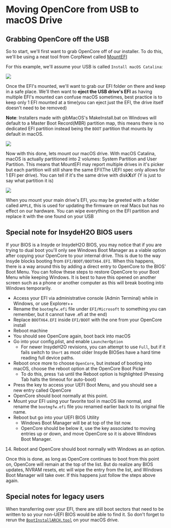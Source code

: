 # Moving OpenCore from USB to macOS Drive

## Grabbing OpenCore off the USB

So to start, we'll first want to grab OpenCore off of our installer. To do this, we'll be using a neat tool from CorpNewt called [MountEFI](https://github.com/corpnewt/MountEFI)

For this example, we'll assume your USB is called `Install macOS Catalina`:

![](../images/post-install/oc2hdd-md/usb-mount.png)

Once the EFI's mounted, we'll want to grab our EFI folder on there and keep in a safe place. We'll then want to **eject the USB drive's EFI** as having multiple EFI's mounted can confuse macOS sometimes, best practice is to keep only 1 EFI mounted at a time(you can eject just the EFI, the drive itself doesn't need to be removed)

**Note**: Installers made with gibMacOS's MakeInstall.bat on Windows will default to a Master Boot Record(MBR) partition map, this means there is no dedicated EFI partition instead being the `BOOT` partition that mounts by default in macOS.

![](../images/post-install/oc2hdd-md/hdd-mount.png)

Now with this done, lets mount our macOS drive. With macOS Catalina, macOS is actually partitioned into 2 volumes: System Partition and User Partition. This means that MountEFI may report multiple drives in it's picker but each partition will still share the same EFI(The UEFI spec only allows for 1 EFI per drive). You can tell if it's the same drive with disk**X**sY (Y is just to say what partition it is)

![](../images/post-install/oc2hdd-md/hdd-clean.png)

When you mount your main drive's EFI, you may be greeted with a folder called `APPLE`, this is used for updating the firmware on real Macs but has no effect on our hardware. You can wipe everything on the EFI partition and replace it with the one found on your USB

## Special note for InsydeH2O BIOS users

If your BIOS is a Insyde or InsydeH2O BIOS, you may notice that if you are trying to dual boot you'll only see Windows Boot Manager as a viable option after copying your OpenCore to your internal drive.  This is due to the way Insyde blocks booting from `EFI/BOOT/BOOTX64.EFI`.  When this happens, there is a way around this by adding a direct entry to OpenCore to the BIOS' Boot Menu.  You can follow these steps to restore OpenCore to your Boot Menu while keeping Windows.  It is best to have this opened on another screen such as a phone or another computer as this will break booting into Windows temporarily.

* Access your EFI via administrative console (Admin Terminal) while in Windows, or use Explorer++
* Rename the `bootmgfw.efi` file under `EFI/Microsoft` to something you can remember, but it cannot have .efi at the end)
* Replace `BOOTX64.EFI` inside `EFI/BOOT` with the one from your OpenCore install
* Reboot machine
* You should see OpenCore again, boot back into macOS
* Go into your config.plist, and enable `LauncherOption`
  * For newer InsydeH2O revisions, you can attempt to use `Full`, but if it fails switch to `Short` as most older Insyde BIOSes have a hard time reading full device paths.
* Reboot once more to choose `OpenCore`, but instead of booting into macOS, choose the reboot option at the OpenCore Boot Picker
  * To do this, press `Tab` until the Reboot option is highlighted (Pressing Tab halts the timeout for auto-boot)
* Press the key to access your UEFI Boot Menu, and you should see a new entry called OpenCore
* OpenCore should boot normally at this point.
* Mount your EFI using your favorite tool in macOS like normal, and rename the `bootmgfw.efi` file you renamed earlier back to its original file name.
* Reboot but go into your UEFI BIOS Utility
  * Windows Boot Manager will be at top of the list now.
  * OpenCore should be below it, use the key associated to moving entries up or down, and move OpenCore so it is above Windows Boot Manager.
14. Reboot and OpenCore should boot normally with Windows as an option.

Once this is done, as long as OpenCore continues to boot from this point on, OpenCore will remain at the top of the list.  But do realize any BIOS updates, NVRAM resets, etc will wipe the entry from the list, and Windows Boot Manager will take over.  If this happens just follow the steps above again.

## Special notes for legacy users

When transferring over your EFI, there are still boot sectors that need to be written to so your non-UEFI BIOS would be able to find it. So don't forget to rerun the [`BootInstallARCH.tool`](https://dortania.github.io/OpenCore-Install-Guide/installer-guide/mac-install.html#legacy-setup) on your macOS drive.

